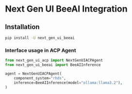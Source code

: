 # Next Gen UI BeeAI Integration

## Installation

```sh
pip install -U next_gen_ui_beeai
```

### Interface usage in ACP Agent

```py
from next_gen_ui_acp import NextGenUIACPAgent
from next_gen_ui_beeai import BeeAIInference

agent = NextGenUIACPAgent(
    component_system="rhds",
    inference=BeeAIInference(model="ollama:llama3.2"),
)
```
